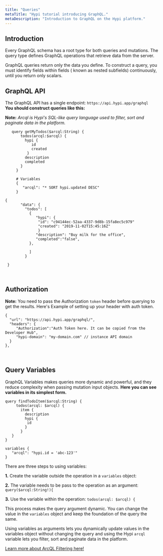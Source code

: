 ```yaml
---
title: "Queries"
metaTitle: "Hypi tutorial introducing GraphQL."
metaDescription: "Introduction to GraphQL on the Hypi platform."
---
```

## Introduction
Every GraphQL schema has a root type for both queries and mutations. The query type defines GraphQL operations that retrieve data from the server.
  
GraphQL queries return only the data you define. To construct a query, you must identify fields within fields ( known as nested subfields) continuously, until you return only scalars.

## GraphQL API

The GraphQL API has a single endpoint: `https://api.hypi.app/graphql`                            
**You should construct queries like this:**


**Note:** *Arcql is Hypi's SQL-like query language used to filter, sort and paginate data in the platform.*

<div className={"code-container"}>

<div className={"code-column"}>

       query getMyTodos($arcql:String) {
           todos(arcql:$arcql) {
             hypi {
                id
                created
              }
             description
             completed
           }
         }
         
         # Variables
         {
            "arcql": "* SORT hypi.updated DESC"
         }
     
</div>  
<div className={"code-column"}>

    {
           "data": {
             "todos": [
               {
                  "hypi": {
                   "id": "c94144ec-52aa-4337-9d8b-15fa8ec5c979"
                   "created": "2019-11-02T15:45:16Z"
                   }
                  "description": "Buy milk for the office",
                  "completed":"false",
               },
               
               ]
             }
           
     }
         
</div>

</div>
 <br/>

    
## Authorization
**Note:** You need to pass the Authorization `token` header before querying to get the results. Here's Example of setting up your header with auth token.


    {
      "url": "https://api.hypi.app/graphql/",
      "headers": {
         "Authorization":"Auth Token here. It can be copied from the Developer Hub",
         "hypi-domain": "my-domain.com" // instance API domain
      }
    },
<br/>

    
## Query Variables

GraphQL Variables makes queries more dynamic and powerful, and they reduce complexity when passing mutation input objects. **Here you can see variables in its simplest form.**

    query findTodoItem($arcql:String) {
         todos(arcql: $arcql) {
           item {
             description
             hypi {
              id
             }
           }
       }
    }
    
    variables {
       "arcql": "hypi.id = 'abc-123'"
    }


There are three steps to using variables:

**1.** Create the variable outside the operation in a `variables` object:

**2.**  The variable needs to be pass to the operation as an argument:
 ` query($arcql:String!){ `   
 
**3.** Use the variable within the operation:
   `todos(arcql: $arcql) {`

This process makes the query argument dynamic. You can  change the value in the `variables` object and keep the foundation of the query the same.

Using variables as arguments lets you dynamically update values in the variables object without changing the query and using the Hypi `arcql` variable lets you
 filter, sort and paginate data in the platform.
 
 [Learn more about ArcQL Filtering here!](/reference/02-arcql)
